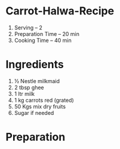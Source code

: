 # Carrot-Halwa-Recipe
1. Serving – 2
2. Preparation Time – 20 min
3. Cooking Time – 40 min
# Ingredients
1. ½ Nestle milkmaid
2. 2 tbsp ghee
3. 1 ltr milk
4. 1 kg carrots red (grated)
5. 50 Kgs mix dry fruits
6. Sugar if needed
# Preparation

